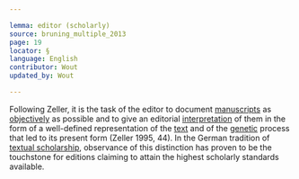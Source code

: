 ```yaml
---

lemma: editor (scholarly)
source: bruning_multiple_2013
page: 19
locator: §
language: English
contributor: Wout
updated_by: Wout

---
```


Following Zeller, it is the task of the editor to document [manuscripts](manuscript.html) as [objectively](objectivity.html) as possible and to give an editorial [interpretation](interpretation.html) of them in the form of a well-defined representation of the [text](text.html) and of the [genetic](genesis.html) process that led to its present form (Zeller 1995, 44). In the German tradition of [textual scholarship](textualScholarship.html), observance of this distinction has proven to be the touchstone for editions claiming to attain the highest scholarly standards available.
